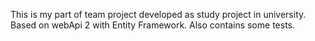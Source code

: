 
This is my part of team project developed as study project in university.
Based on webApi 2 with Entity Framework.
Also contains some tests.
